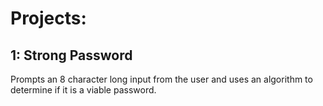 # Projects:

## 1: Strong Password
Prompts an 8 character long input from the user and uses an algorithm to determine if it is a viable password.
